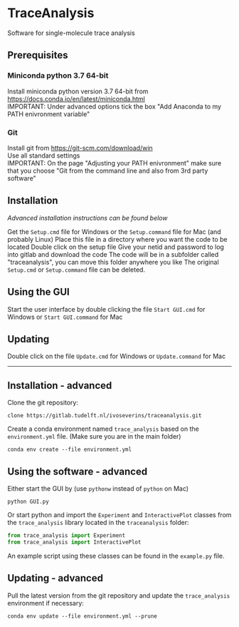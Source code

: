 # TraceAnalysis

Software for single-molecule trace analysis

## Prerequisites

### Miniconda python 3.7 64-bit

Install miniconda python version 3.7 64-bit from https://docs.conda.io/en/latest/miniconda.html  
    IMPORTANT: Under advanced options tick the box "Add Anaconda to my PATH enivronment variable"

### Git

Install git from https://git-scm.com/download/win  
    Use all standard settings  
    IMPORTANT: On the page "Adjusting your PATH enivronment" make sure that you choose "Git from the command line and also from 3rd party software"

## Installation

*Advanced installation instructions can be found below*

Get the `Setup.cmd` file for Windows or the `Setup.command` file for Mac (and probably Linux)
Place this file in a directory where you want the code to be located
Double click on the setup file
Give your netid and password to log into gitlab and download the code
The code will be in a subfolder called "traceanalysis", you can move this folder anywhere you like
The original `Setup.cmd` or `Setup.command` file can be deleted.

## Using the GUI
Start the user interface by double clicking the file `Start GUI.cmd` for Windows or `Start GUI.command` for Mac

## Updating
Double click on the file `Update.cmd` for Windows or `Update.command` for Mac

---

## Installation - advanced

Clone the git repository:

```batch
clone https://gitlab.tudelft.nl/ivoseverins/traceanalysis.git
```

Create a conda environment named `trace_analysis` based on the `environment.yml` file. (Make sure you are in the main folder)

```batch
conda env create --file environment.yml
```

## Using the software - advanced

Either start the GUI by (use `pythonw` instead of `python` on Mac)

```batch
python GUI.py
```

Or start python and import the `Experiment` and `InteractivePlot` classes from the `trace_analysis` library located in the `traceanalysis` folder:

```python
from trace_analysis import Experiment
from trace_analysis import InteractivePlot
```

An example script using these classes can be found in the `example.py` file. 

## Updating - advanced

Pull the latest version from the git repository and update the `trace_analysis` environment if necessary:

``` batch
conda env update --file environment.yml --prune
```


